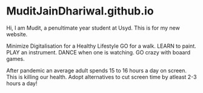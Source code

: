 # MuditJainDhariwal.github.io

Hi,
I am Mudit, a penultimate year student at Usyd. This is for my new website.

Minimize Digitalisation for a Healthy Lifestyle
GO for a walk.
LEARN to paint.
PLAY an instrument.
DANCE when one is watching.
GO crazy with boaard games.

After pandemic an average adult spends 15 to 16 hours a day on screen. This is killing our health. Adopt alternatives to cut screen time by atleast 2-3 hours a day!
